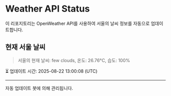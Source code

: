 
# Weather API Status

이 리포지토리는 OpenWeather API를 사용하여 서울의 날씨 정보를 자동으로 업데이트합니다.

## 현재 서울 날씨
> 서울의 현재 날씨: few clouds, 온도: 26.76°C, 습도: 100%

⏳ 업데이트 시간: 2025-08-22 13:00:08 (UTC)

---
자동 업데이트 봇에 의해 관리됩니다.
